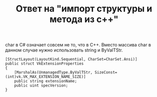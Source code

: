 ﻿---
title: "Ответ на \"импорт структуры и метода из c++\""
se.owner.user_id: 240512
se.owner.display_name: "MSDN.WhiteKnight"
se.owner.link: "https://ru.stackoverflow.com/users/240512/msdn-whiteknight"
se.answer_id: 874680
se.question_id: 874496
se.post_type: answer
se.score: 1
se.is_accepted: True
---
<p>char в С# означает совсем не то, что в С++. Вместо массива char в данном случае нужно использовать string и ByValTStr. </p>

<pre><code>[StructLayout(LayoutKind.Sequential, CharSet=CharSet.Ansi)]
public struct VkExtensionProperties
{
    [MarshalAs(UnmanagedType.ByValTStr, SizeConst=(int)vk.VK_MAX_EXTENSION_NAME_SIZE)]
    public string extensionName;
    public uint specVersion;
}
</code></pre>
